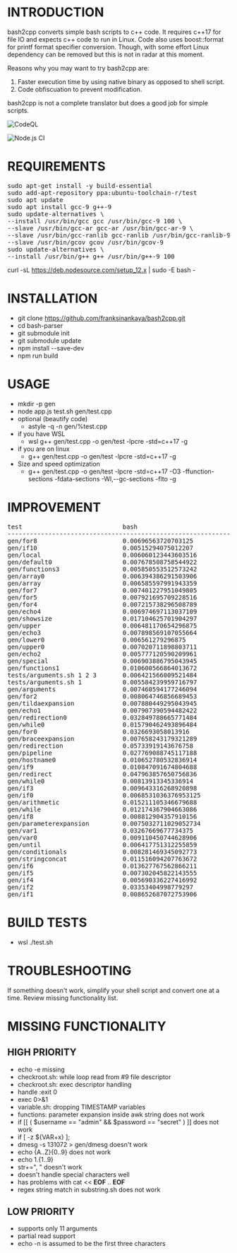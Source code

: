 # INTRODUCTION

bash2cpp converts simple bash scripts to c++ code.
It requires c++17 for file IO and expects c++ code to run in Linux.
Code also uses boost::format for printf format specifier conversion.
Though, with some effort Linux dependency can be removed but this is not
in radar at this moment.


Reasons why you may want to try bash2cpp are:
1. Faster execution time by using native binary as opposed to shell script.
2. Code obfiscuation to prevent modification.

bash2cpp is not a complete translator but does a good job for simple scripts.

![CodeQL](https://github.com/franksinankaya/bash2cpp/workflows/CodeQL/badge.svg)

![Node.js CI](https://github.com/franksinankaya/bash2cpp/workflows/Node.js%20CI/badge.svg)

# REQUIREMENTS
<pre>
sudo apt-get install -y build-essential
sudo add-apt-repository ppa:ubuntu-toolchain-r/test
sudo apt update
sudo apt install gcc-9 g++-9
sudo update-alternatives \
--install /usr/bin/gcc gcc /usr/bin/gcc-9 100 \
--slave /usr/bin/gcc-ar gcc-ar /usr/bin/gcc-ar-9 \
--slave /usr/bin/gcc-ranlib gcc-ranlib /usr/bin/gcc-ranlib-9 \
--slave /usr/bin/gcov gcov /usr/bin/gcov-9
sudo update-alternatives \
--install /usr/bin/g++ g++ /usr/bin/g++-9 100
</pre>
curl -sL https://deb.nodesource.com/setup_12.x | sudo -E bash -

# INSTALLATION
* git clone https://github.com/franksinankaya/bash2cpp.git
* cd bash-parser
* git submodule init
* git submodule update
* npm install --save-dev
* npm run build

# USAGE
* mkdir -p gen
* node app.js test.sh gen/test.cpp
* optional (beautify code)
	* astyle -q -n gen/%test.cpp
* if you have WSL
	* wsl g++ gen/test.cpp -o gen/test -lpcre -std=c++17 -g 
* if you are on linux
	* g++ gen/test.cpp -o gen/test -lpcre -std=c++17 -g
* Size and speed optimization
    * g++ gen/test.cpp -o gen/test -lpcre -std=c++17 -O3 -ffunction-sections -fdata-sections -Wl,--gc-sections -flto -g
# IMPROVEMENT

<pre>
test                           bash                           native c++                     delta
----------------------------------------------------------------------------------------------------
gen/for8                       0.00696563720703125            0.007452487945556641           6.532727621728838
gen/if10                       0.00515294075012207            0.004492282867431641           -14.70650674026112
gen/local                      0.006060123443603516           0.004212141036987305           -43.87275711779023
gen/default0                   0.007678508758544922           0.005669355392456055           -35.438832583371884
gen/functions3                 0.005850553512573242           0.004854679107666016           -20.513701993910225
gen/array0                     0.006394386291503906           0.004038572311401367           -58.332841371981814
gen/array                      0.006585597991943359           0.004456758499145508           -47.76654362595624
gen/for7                       0.007401227951049805           0.005717277526855469           -29.45371142618849
gen/for5                       0.007921695709228516           0.006716728210449219           -17.939798381371574
gen/for4                       0.007215738296508789           0.0057315826416015625          -25.89434276206323
gen/echo4                      0.006974697113037109           0.0045092105865478516          -54.67667741764924
gen/showsize                   0.017104625701904297           0.010923147201538086           -56.5906362545018
gen/upper                      0.006481170654296875           0.008647441864013672           25.05100634132892
gen/echo3                      0.007898569107055664           0.00489497184753418            -61.360868929910865
gen/lower0                     0.006561279296875              0.00459742546081543            -42.71638230565783
gen/upper0                     0.007020711898803711           0.0052280426025390625          -34.2894928858081
gen/echo2                      0.005777120590209961           0.004124164581298828           -40.07977800901838
gen/special                    0.006903886795043945           0.0061266422271728516          -12.686305794450714
gen/functions1                 0.010600566864013672           0.005499362945556641           -92.75990635567501
tests/arguments.sh 1 2 3       0.006421566009521484           0.006428956985473633           0.11496384201743
tests/arguments.sh 1           0.005584239959716797           0.004723072052001953           -18.233215547703182
gen/arguments                  0.007460594177246094           0.006247282028198242           -19.42144029309621
gen/for2                       0.008064746856689453           0.005383014678955078           -49.81840729914076
gen/tildaexpansion             0.007880449295043945           0.004729509353637695           -66.62297726470736
gen/echo1                      0.007907390594482422           0.00601649284362793            -31.428571428571427
gen/redirection0               0.032849788665771484           0.02049565315246582            -60.276856860350144
gen/while0                     0.015790462493896484           0.009736776351928711           -62.17341266926223
gen/for0                       0.0326693058013916             0.02129340171813965            -53.424550167392596
gen/braceexpansion             0.007658243179321289           0.005018949508666992           -52.586575459598116
gen/redirection                0.05733919143676758            0.038558006286621094           -48.70891147881576
gen/pipeline                   0.027769088745117188           0.027825117111206055           0.20135895875997156
gen/hostname0                  0.010652780532836914           0.008131980895996094           -30.99859270552363
gen/if9                        0.010847091674804688           0.008524656295776367           -27.243742133967277
gen/redirect                   0.047963857650756836           0.039482831954956055           -21.480287192864864
gen/while0                     0.00813913345336914            0.007466793060302734           -9.004406411648253
gen/if3                        0.009643316268920898           0.004790306091308594           -101.30897869798925
gen/if0                        0.0068531036376953125          0.006569385528564453           -4.318792189881687
gen/arithmetic                 0.015211105346679688           0.013452291488647461           -13.07445545256367
gen/while                      0.012174367904663086           0.009581327438354492           -27.063478239231593
gen/if8                        0.008812904357910156           0.00737762451171875            -19.454498448810757
gen/parameterexpansion         0.0075032711029052734          0.0065996646881103516          -13.691701889382609
gen/var1                       0.03267669677734375            0.013646364212036133           -139.45350035815994
gen/var0                       0.009110450744628906           0.006860971450805664           -32.786600410049694
gen/until                      0.006417751312255859           0.004626750946044922           -38.70967741935484
gen/conditionals               0.008281469345092773           0.007395267486572266           -11.9833644980334
gen/stringconcat               0.011516094207763672           0.007983922958374023           -44.24104876519246
gen/if6                        0.013627767562866211           0.009176015853881836           -48.51508301504404
gen/if5                        0.007302045822143555           0.0069348812103271484          -5.294461443256438
gen/if4                        0.005690336227416992           0.005149364471435547           -10.50560237058987
gen/if2                        0.03353404998779297            0.014903545379638672           -125.00719884818429
gen/if1                        0.008652687072753906           0.006560087203979492           -31.89896420134472
</pre>

# BUILD TESTS
* wsl ./test.sh

# TROUBLESHOOTING
If something doesn't work, simplify your shell script and convert one at a time.
Review missing functionality list.

# MISSING FUNCTIONALITY
## HIGH PRIORITY
* echo -e missing
* checkroot.sh: while loop read from #9 file descriptor
* checkroot.sh: exec descriptor handling
* handle :exit 0
* exec 0>&1
* variable.sh: dropping TIMESTAMP variables
* functions: parameter expansion inside awk string does not work
* if [[ ( $username == "admin" && $password == "secret" ) ]] does not work
* if [ -z ${VAR+x} ]; 
* dmesg -s 131072 > gen/dmesg  doesn't work
* echo {A..Z}{0..9} does not work
* echo 1.{1..9}
* str+=", " doesn't work
* doesn't handle special characters well
* has problems with cat << __EOF__ .. __EOF__
* regex string match in substring.sh does not work

## LOW PRIORITY
* supports only 11 arguments
* partial read support
* echo -n is assumed to be the first three characters
